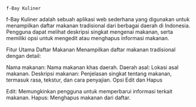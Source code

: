                                                                                       f-Bay Kuliner
f-Bay Kuliner adalah sebuah aplikasi web sederhana yang digunakan untuk menampilkan daftar makanan tradisional dari berbagai daerah di Indonesia. Pengguna dapat melihat deskripsi singkat mengenai makanan, serta memiliki opsi untuk mengedit atau menghapus informasi makanan.

Fitur Utama
Daftar Makanan
Menampilkan daftar makanan tradisional dengan detail:

Nama makanan: Nama makanan khas daerah.
Daerah asal: Lokasi asal makanan.
Deskripsi makanan: Penjelasan singkat tentang makanan, termasuk rasa, tekstur, dan cara penyajian.
Opsi Edit dan Hapus

Edit: Memungkinkan pengguna untuk memperbarui informasi terkait makanan.
Hapus: Menghapus makanan dari daftar.
